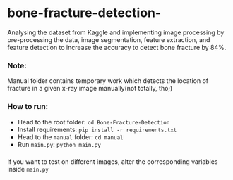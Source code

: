 # bone-fracture-detection-
Analysing the dataset from Kaggle and implementing image processing by pre-processing the data, image segmentation, feature extraction, and feature detection to increase the accuracy to detect bone fracture by 84%.

### Note:
Manual folder contains temporary work which detects the location of fracture in a given x-ray image manually(not totally, tho;)

### How to run:
* Head to the root folder: `cd Bone-Fracture-Detection`
* Install requirements: `pip install -r requirements.txt`
* Head to the `manual` folder: `cd manual`
* Run `main.py`: `python main.py`

###
If you want to test on different images, alter the corresponding variables inside `main.py`
